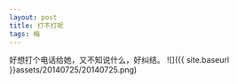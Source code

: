 ```yaml
---
layout: post
title: 打不打呢
tags: 梅
---
```


好想打个电话给她，又不知说什么，好纠结。
![]({{ site.baseurl }}assets/20140725/20140725.png)



